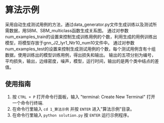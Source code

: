 # 算法示例


采用自动生成测试用例的方法，通过data_generator.py文件生成训练以及测试所需数据，用SBM、SBM_multiclass函数生成关系图。
通过对参数num_examples_train的设置来控制生成训练用例的个数，利用生成的用例训练出模型，将模型存放于gnn_J2_lyr1_Ntr10_num10文件中。
通过对参数num_examples_test的设置来控制生成测试用例的个数，每个测试用例含有十组数据，使用训练出的模型训练用例，得出损失和输出。
输出的五项分别为编号，平均损失，输出，边缘密度，噪声，模型，运行时间，输出的是两个类中结点的差值。

## 使用指南


1. 按 `CTRL + P` 打开命令行面板，输入 "terminal: Create New Terminal" 打开一个命令行终端.
2. 在命令行里输入 `cd 1_算法示例` 并按 `ENTER` 进入"算法示例"目录。
3. 在命令行里输入 `python solution.py` 按 `ENTER` 运行示例程序。
